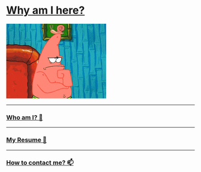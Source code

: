 # [Why am I here?](https://poki.de/g/super-mario-html5)

![](Resources/gifs/where_is_your_contacts.gif)
***
### [Who am I? 🤔]((Resources/gifs/404.gif))
***
### [My Resume 🧾](ABOUT.md)
***
### [How to contact me? 📫](CONTACT.md)


